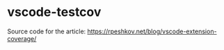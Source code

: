 # vscode-testcov

Source code for the article: https://rpeshkov.net/blog/vscode-extension-coverage/

